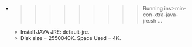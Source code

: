 * >>>>>>>>> Running inst-min-con-xtra-java-jre.sh ...
  * Install JAVA JRE: default-jre.
  * Disk size = 2550040K. Space Used = 4K.
